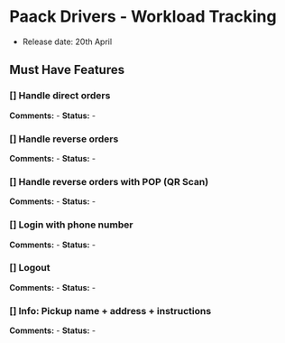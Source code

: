 # Paack Drivers - Workload Tracking

- Release date: 20th April

## Must Have Features

### [] Handle direct orders
**Comments:** -
**Status:** -

### [] Handle reverse orders
**Comments:** -
**Status:** -

### [] Handle reverse orders with POP (QR Scan)
**Comments:** -
**Status:** -


### [] Login with phone number
**Comments:** -
**Status:** -

### [] Logout
**Comments:** -
**Status:** -

### [] Info: Pickup name + address + instructions
**Comments:** -
**Status:** -

